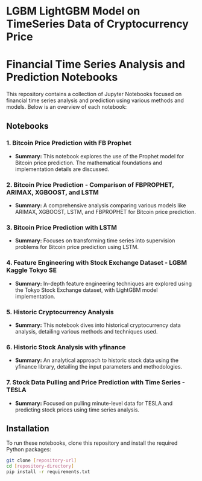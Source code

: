 # LGBM LightGBM Model on TimeSeries Data of Cryptocurrency Price

# Financial Time Series Analysis and Prediction Notebooks

This repository contains a collection of Jupyter Notebooks focused on financial time series analysis and prediction using various methods and models. Below is an overview of each notebook:

## Notebooks

### 1. Bitcoin Price Prediction with FB Prophet
- **Summary:** This notebook explores the use of the Prophet model for Bitcoin price prediction. The mathematical foundations and implementation details are discussed.

### 2. Bitcoin Price Prediction - Comparison of FBPROPHET, ARIMAX, XGBOOST, and LSTM
- **Summary:** A comprehensive analysis comparing various models like ARIMAX, XGBOOST, LSTM, and FBPROPHET for Bitcoin price prediction.

### 3. Bitcoin Price Prediction with LSTM
- **Summary:** Focuses on transforming time series into supervision problems for Bitcoin price prediction using LSTM.

### 4. Feature Engineering with Stock Exchange Dataset - LGBM Kaggle Tokyo SE
- **Summary:** In-depth feature engineering techniques are explored using the Tokyo Stock Exchange dataset, with LightGBM model implementation.

### 5. Historic Cryptocurrency Analysis
- **Summary:** This notebook dives into historical cryptocurrency data analysis, detailing various methods and techniques used.

### 6. Historic Stock Analysis with yfinance
- **Summary:** An analytical approach to historic stock data using the yfinance library, detailing the input parameters and methodologies.

### 7. Stock Data Pulling and Price Prediction with Time Series - TESLA
- **Summary:** Focused on pulling minute-level data for TESLA and predicting stock prices using time series analysis.

## Installation

To run these notebooks, clone this repository and install the required Python packages:

```bash
git clone [repository-url]
cd [repository-directory]
pip install -r requirements.txt
